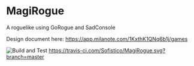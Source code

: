 # MagiRogue
A roguelike using GoRogue and SadConsole

Design document here:
https://app.milanote.com/1KxthK1QNq6b1j/games

![Build and Test](https://github.com/Sofistico/MagiRogue/workflows/Build%20and%20Test/badge.svg)
https://travis-ci.com/Sofistico/MagiRogue.svg?branch=master
